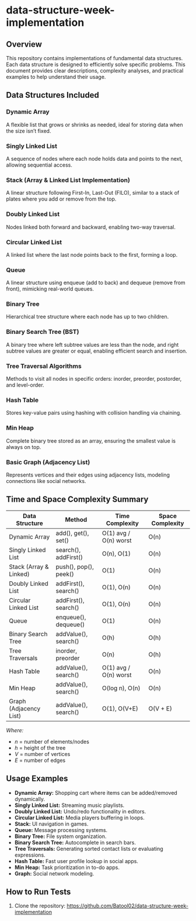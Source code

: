 # data-structure-week-implementation

## Overview
This repository contains implementations of fundamental data structures. Each data structure is designed to efficiently solve specific problems. This document provides clear descriptions, complexity analyses, and practical examples to help understand their usage.

## Data Structures Included

### Dynamic Array
A flexible list that grows or shrinks as needed, ideal for storing data when the size isn’t fixed.

### Singly Linked List
A sequence of nodes where each node holds data and points to the next, allowing sequential access.

### Stack (Array & Linked List Implementation)
A linear structure following First-In, Last-Out (FILO), similar to a stack of plates where you add or remove from the top.

### Doubly Linked List
Nodes linked both forward and backward, enabling two-way traversal.

### Circular Linked List
A linked list where the last node points back to the first, forming a loop.

### Queue
A linear structure using enqueue (add to back) and dequeue (remove from front), mimicking real-world queues.

### Binary Tree
Hierarchical tree structure where each node has up to two children.

### Binary Search Tree (BST)
A binary tree where left subtree values are less than the node, and right subtree values are greater or equal, enabling efficient search and insertion.

### Tree Traversal Algorithms
Methods to visit all nodes in specific orders: inorder, preorder, postorder, and level-order.

### Hash Table
Stores key-value pairs using hashing with collision handling via chaining.

### Min Heap
Complete binary tree stored as an array, ensuring the smallest value is always on top.

### Basic Graph (Adjacency List)
Represents vertices and their edges using adjacency lists, modeling connections like social networks.

## Time and Space Complexity Summary

| Data Structure          | Method             | Time Complexity      | Space Complexity |
|------------------------|--------------------|----------------------|------------------|
| Dynamic Array          | add(), get(), set() | O(1) avg / O(n) worst| O(n)             |
| Singly Linked List     | search(), addFirst()| O(n), O(1)           | O(n)             |
| Stack (Array & Linked) | push(), pop(), peek()| O(1)                | O(n)             |
| Doubly Linked List     | addFirst(), search()| O(1), O(n)           | O(n)             |
| Circular Linked List   | addFirst(), search()| O(1), O(n)           | O(n)             |
| Queue                  | enqueue(), dequeue()| O(1)                 | O(n)             |
| Binary Search Tree     | addValue(), search()| O(h)                 | O(h)             |
| Tree Traversals        | inorder, preorder   | O(n)                 | O(h)             |
| Hash Table             | addValue(), search()| O(1) avg / O(n) worst| O(n)             |
| Min Heap               | addValue(), search()| O(log n), O(n)       | O(n)             |
| Graph (Adjacency List) | addValue(), search()| O(1), O(V+E)         | O(V + E)         |

*Where:*  
- *n* = number of elements/nodes  
- *h* = height of the tree  
- *V* = number of vertices  
- *E* = number of edges  

## Usage Examples

- **Dynamic Array:** Shopping cart where items can be added/removed dynamically.  
- **Singly Linked List:** Streaming music playlists.  
- **Doubly Linked List:** Undo/redo functionality in editors.  
- **Circular Linked List:** Media players buffering in loops.  
- **Stack:** UI navigation in games.  
- **Queue:** Message processing systems.  
- **Binary Tree:** File system organization.  
- **Binary Search Tree:** Autocomplete in search bars.  
- **Tree Traversals:** Generating sorted contact lists or evaluating expressions.  
- **Hash Table:** Fast user profile lookup in social apps.  
- **Min Heap:** Task prioritization in to-do apps.  
- **Graph:** Social network modeling.

## How to Run Tests

1. Clone the repository:
https://github.com/Batool02/data-structure-week-implementation

